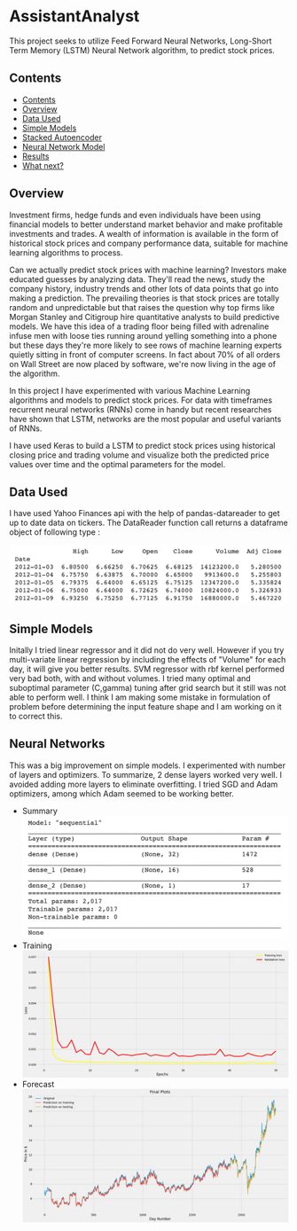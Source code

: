 # AssistantAnalyst
This project seeks to utilize Feed Forward Neural Networks, Long-Short Term Memory (LSTM) Neural Network algorithm, to predict stock prices.

## Contents
- [Contents](#contents)
- [Overview](#overview)
- [Data Used](#data-used)
- [Simple Models](#simple-models)
- [Stacked Autoencoder](#stacked-autoencoder)
- [Neural Network Model](#neural-network-model)
- [Results](#results)
- [What next?](#what-next?)

## Overview
Investment firms, hedge funds and even individuals have been using financial models to better understand market behavior and make profitable investments and trades. A wealth of information is available in the form of historical stock prices and company performance data, suitable for machine learning algorithms to process.

Can we actually predict stock prices with machine learning? Investors make educated guesses by analyzing data. They'll read the news, study the company history, industry trends and other lots of data points that go into making a prediction. The prevailing theories is that stock prices are totally random and unpredictable but that raises the question why top firms like Morgan Stanley and Citigroup hire quantitative analysts to build predictive models. We have this idea of a trading floor being filled with adrenaline infuse men with loose ties running around yelling something into a phone but these days they're more likely to see rows of machine learning experts quietly sitting in front of computer screens. In fact about 70% of all orders on Wall Street are now placed by software, we're now living in the age of the algorithm.

In this project I have experimented with various Machine Learning algorithms and models to predict stock prices. For data with timeframes recurrent neural networks (RNNs) come in handy but recent researches have shown that LSTM, networks are the most popular and useful variants of RNNs.

I have used Keras to build a LSTM to predict stock prices using historical closing price and trading volume and visualize both the predicted price values over time and the optimal parameters for the model.

## Data Used
I have used Yahoo Finances api with the help of pandas-datareader to get up to date data on tickers. The DataReader function call returns a dataframe object of following type : 

![Data format](https://github.com/jenishmonpara/AssistantAnalyst/blob/main/Dataset%20head.png)


## Simple Models
Initally I tried linear regressor and it did not do very well. However if you try multi-variate linear regression by including the effects of "Volume" for each day, it will give you better results. 
SVM regressor with rbf kernel performed very bad both, with and without volumes. I tried many optimal and suboptimal parameter (C,gamma) tuning after grid search but it still was not able to perform well. 
I think I am making some mistake in formulation of problem before determining the input feature shape and I am working on it to correct this.

## Neural Networks
This was a big improvement on simple models. I experimented with number of layers and optimizers. To summarize, 2 dense layers worked very well. I avoided adding more layers to eliminate overfitting. I tried SGD and Adam optimizers, among which Adam seemed to be working better.

* Summary
![Summary](https://github.com/jenishmonpara/AssistantAnalyst/blob/main/Neural%20Model.png)
* Training
![Training](https://github.com/jenishmonpara/AssistantAnalyst/blob/main/Neural%20Training.png)
* Forecast
![Forecast](https://github.com/jenishmonpara/AssistantAnalyst/blob/main/Neural%20Forecast.png)
